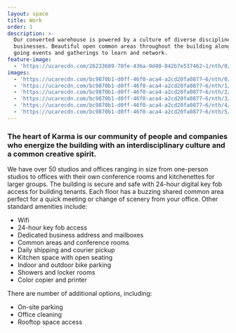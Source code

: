 ```yaml
---
layout: space
title: Work
order: 1
description: >-
  Our converted warehouse is powered by a culture of diverse disciplines and
  businesses. Beautiful open common areas throughout the building along with on
  going events and gatherings to learn and network.
feature-image:
  - 'https://ucarecdn.com/26233689-70fe-436a-9d40-042b7e537462~1/nth/0/'
images:
  - 'https://ucarecdn.com/bc9870b1-d0ff-46f0-aca4-a2cd20fa0877~6/nth/0/'
  - 'https://ucarecdn.com/bc9870b1-d0ff-46f0-aca4-a2cd20fa0877~6/nth/1/'
  - 'https://ucarecdn.com/bc9870b1-d0ff-46f0-aca4-a2cd20fa0877~6/nth/2/'
  - 'https://ucarecdn.com/bc9870b1-d0ff-46f0-aca4-a2cd20fa0877~6/nth/3/'
  - 'https://ucarecdn.com/bc9870b1-d0ff-46f0-aca4-a2cd20fa0877~6/nth/4/'
  - 'https://ucarecdn.com/bc9870b1-d0ff-46f0-aca4-a2cd20fa0877~6/nth/5/'
---
```

### The heart of Karma is our community of people and companies who energize the building with an interdisciplinary culture and a common creative spirit.

We have over 50 studios and offices ranging in size from one-person studios to offices with their own conference rooms and kitchenettes for larger groups. The building is secure and safe with 24-hour digital key fob access for building tenants. Each floor has a buzzing shared common area perfect for a quick meeting or change of scenery from your office. Other standard amenities include:

* Wifi
* 24-hour key fob access
* Dedicated business address and mailboxes
* Common areas and conference rooms
* Daily shipping and courier pickup
* Kitchen space with open seating
* Indoor and outdoor bike parking
* Showers and locker rooms
* Color copier and printer

There are number of additional options, including:

* On-site parking 
* Office cleaning
* Rooftop space access
